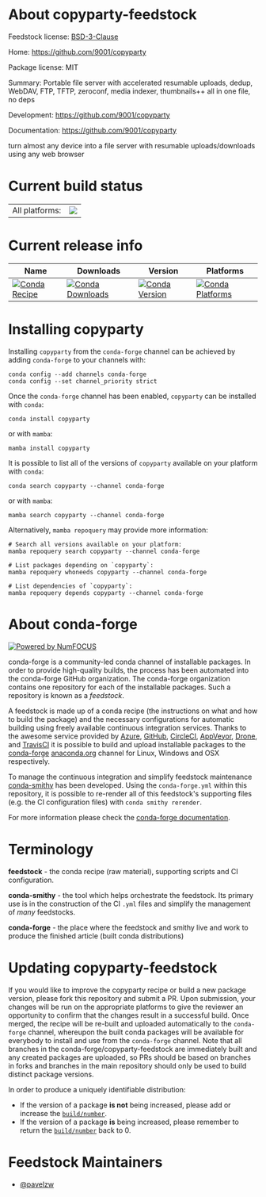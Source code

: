 About copyparty-feedstock
=========================

Feedstock license: [BSD-3-Clause](https://github.com/conda-forge/copyparty-feedstock/blob/main/LICENSE.txt)

Home: https://github.com/9001/copyparty

Package license: MIT

Summary: Portable file server with accelerated resumable uploads, dedup, WebDAV, FTP, TFTP, zeroconf, media indexer, thumbnails++ all in one file, no deps

Development: https://github.com/9001/copyparty

Documentation: https://github.com/9001/copyparty

turn almost any device into a file server with resumable uploads/downloads using any web browser

Current build status
====================


<table><tr><td>All platforms:</td>
    <td>
      <a href="https://dev.azure.com/conda-forge/feedstock-builds/_build/latest?definitionId=26267&branchName=main">
        <img src="https://dev.azure.com/conda-forge/feedstock-builds/_apis/build/status/copyparty-feedstock?branchName=main">
      </a>
    </td>
  </tr>
</table>

Current release info
====================

| Name | Downloads | Version | Platforms |
| --- | --- | --- | --- |
| [![Conda Recipe](https://img.shields.io/badge/recipe-copyparty-green.svg)](https://anaconda.org/conda-forge/copyparty) | [![Conda Downloads](https://img.shields.io/conda/dn/conda-forge/copyparty.svg)](https://anaconda.org/conda-forge/copyparty) | [![Conda Version](https://img.shields.io/conda/vn/conda-forge/copyparty.svg)](https://anaconda.org/conda-forge/copyparty) | [![Conda Platforms](https://img.shields.io/conda/pn/conda-forge/copyparty.svg)](https://anaconda.org/conda-forge/copyparty) |

Installing copyparty
====================

Installing `copyparty` from the `conda-forge` channel can be achieved by adding `conda-forge` to your channels with:

```
conda config --add channels conda-forge
conda config --set channel_priority strict
```

Once the `conda-forge` channel has been enabled, `copyparty` can be installed with `conda`:

```
conda install copyparty
```

or with `mamba`:

```
mamba install copyparty
```

It is possible to list all of the versions of `copyparty` available on your platform with `conda`:

```
conda search copyparty --channel conda-forge
```

or with `mamba`:

```
mamba search copyparty --channel conda-forge
```

Alternatively, `mamba repoquery` may provide more information:

```
# Search all versions available on your platform:
mamba repoquery search copyparty --channel conda-forge

# List packages depending on `copyparty`:
mamba repoquery whoneeds copyparty --channel conda-forge

# List dependencies of `copyparty`:
mamba repoquery depends copyparty --channel conda-forge
```


About conda-forge
=================

[![Powered by
NumFOCUS](https://img.shields.io/badge/powered%20by-NumFOCUS-orange.svg?style=flat&colorA=E1523D&colorB=007D8A)](https://numfocus.org)

conda-forge is a community-led conda channel of installable packages.
In order to provide high-quality builds, the process has been automated into the
conda-forge GitHub organization. The conda-forge organization contains one repository
for each of the installable packages. Such a repository is known as a *feedstock*.

A feedstock is made up of a conda recipe (the instructions on what and how to build
the package) and the necessary configurations for automatic building using freely
available continuous integration services. Thanks to the awesome service provided by
[Azure](https://azure.microsoft.com/en-us/services/devops/), [GitHub](https://github.com/),
[CircleCI](https://circleci.com/), [AppVeyor](https://www.appveyor.com/),
[Drone](https://cloud.drone.io/welcome), and [TravisCI](https://travis-ci.com/)
it is possible to build and upload installable packages to the
[conda-forge](https://anaconda.org/conda-forge) [anaconda.org](https://anaconda.org/)
channel for Linux, Windows and OSX respectively.

To manage the continuous integration and simplify feedstock maintenance
[conda-smithy](https://github.com/conda-forge/conda-smithy) has been developed.
Using the ``conda-forge.yml`` within this repository, it is possible to re-render all of
this feedstock's supporting files (e.g. the CI configuration files) with ``conda smithy rerender``.

For more information please check the [conda-forge documentation](https://conda-forge.org/docs/).

Terminology
===========

**feedstock** - the conda recipe (raw material), supporting scripts and CI configuration.

**conda-smithy** - the tool which helps orchestrate the feedstock.
                   Its primary use is in the construction of the CI ``.yml`` files
                   and simplify the management of *many* feedstocks.

**conda-forge** - the place where the feedstock and smithy live and work to
                  produce the finished article (built conda distributions)


Updating copyparty-feedstock
============================

If you would like to improve the copyparty recipe or build a new
package version, please fork this repository and submit a PR. Upon submission,
your changes will be run on the appropriate platforms to give the reviewer an
opportunity to confirm that the changes result in a successful build. Once
merged, the recipe will be re-built and uploaded automatically to the
`conda-forge` channel, whereupon the built conda packages will be available for
everybody to install and use from the `conda-forge` channel.
Note that all branches in the conda-forge/copyparty-feedstock are
immediately built and any created packages are uploaded, so PRs should be based
on branches in forks and branches in the main repository should only be used to
build distinct package versions.

In order to produce a uniquely identifiable distribution:
 * If the version of a package **is not** being increased, please add or increase
   the [``build/number``](https://docs.conda.io/projects/conda-build/en/latest/resources/define-metadata.html#build-number-and-string).
 * If the version of a package **is** being increased, please remember to return
   the [``build/number``](https://docs.conda.io/projects/conda-build/en/latest/resources/define-metadata.html#build-number-and-string)
   back to 0.

Feedstock Maintainers
=====================

* [@pavelzw](https://github.com/pavelzw/)

